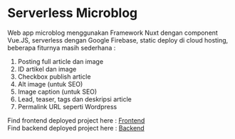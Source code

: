 # Serverless Microblog
Web app microblog menggunakan Framework Nuxt dengan component Vue.JS, serverless dengan Google Firebase, 
static deploy di cloud hosting, beberapa fiturnya masih sederhana :<br>
1.  Posting full article dan image
2.  ID artikel dan image
3.  Checkbox publish article
4.  Alt image (untuk SEO)
5.  Image caption (untuk SEO)
6.  Lead, teaser, tags dan deskripsi article
7.  Permalink URL seperti Wordpress<p>

  Find frontend deployed project here : <a href="https://www.malanggleerrr.com/microblog">Frontend</a> <br>
  Find backend deployed project here : <a href="https://malanggleerrr.com/microblog/login">Backend</a>
